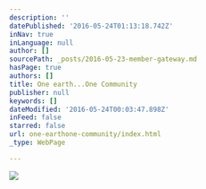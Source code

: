 ```yaml
---
description: ''
datePublished: '2016-05-24T01:13:18.742Z'
inNav: true
inLanguage: null
author: []
sourcePath: _posts/2016-05-23-member-gateway.md
hasPage: true
authors: []
title: One earth...One Community
publisher: null
keywords: []
dateModified: '2016-05-24T00:03:47.898Z'
inFeed: false
starred: false
url: one-earthone-community/index.html
_type: WebPage

---
```

![](https://s3-us-west-2.amazonaws.com/the-grid-img/p/9fc0ae53a1e3189995e38a3a9c957abcfa035a0c.png)